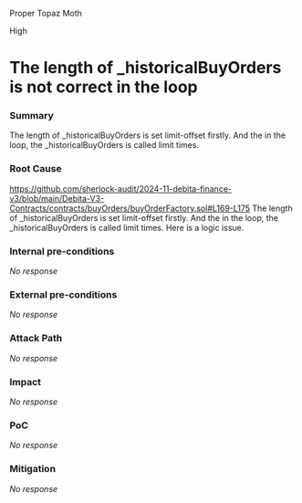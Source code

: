 Proper Topaz Moth

High

# The length of _historicalBuyOrders is not correct in the loop

### Summary

The length of _historicalBuyOrders is set limit-offset firstly. And the in the loop, the _historicalBuyOrders is called limit times.

### Root Cause

https://github.com/sherlock-audit/2024-11-debita-finance-v3/blob/main/Debita-V3-Contracts/contracts/buyOrders/buyOrderFactory.sol#L169-L175
The length of _historicalBuyOrders is set limit-offset firstly. And the in the loop, the _historicalBuyOrders is called limit times. Here is a logic issue.

### Internal pre-conditions

_No response_

### External pre-conditions

_No response_

### Attack Path

_No response_

### Impact

_No response_

### PoC

_No response_

### Mitigation

_No response_